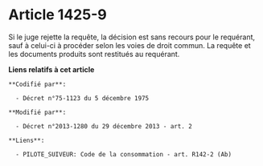 # Article 1425-9

Si le juge rejette la requête, la décision est sans recours pour le requérant, sauf à celui-ci à procéder selon les voies de
droit commun. La requête et les documents produits sont restitués au requérant.

**Liens relatifs à cet article**

	**Codifié par**:

	  - Décret n°75-1123 du 5 décembre 1975

	**Modifié par**:

	  - Décret n°2013-1280 du 29 décembre 2013 - art. 2

	**Liens**:

	  - PILOTE_SUIVEUR: Code de la consommation - art. R142-2 (Ab)
